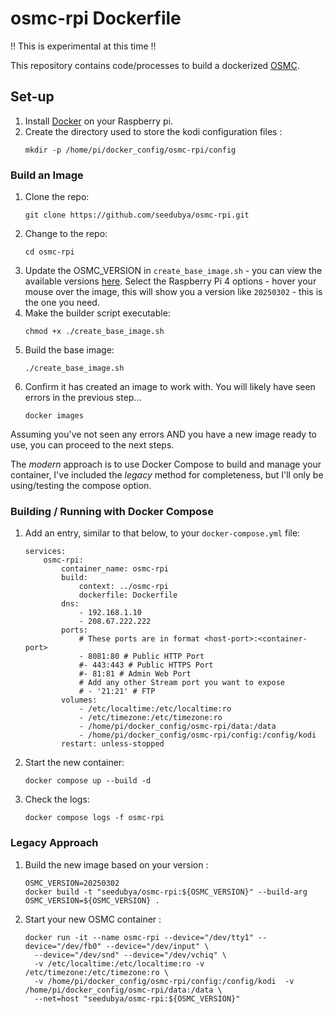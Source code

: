 # osmc-rpi Dockerfile

:bangbang: This is experimental at this time :bangbang:

This repository contains code/processes to build a dockerized [OSMC].


## Set-up

1. Install [Docker](https://www.docker.com/) on your Raspberry pi.
1. Create the directory used to store the kodi configuration files :
    ```shell
    mkdir -p /home/pi/docker_config/osmc-rpi/config
    ```

### Build an Image

1. Clone the repo:
    ```shell
    git clone https://github.com/seedubya/osmc-rpi.git
    ```
1. Change to the repo:
    ```shell
    cd osmc-rpi
    ```
1. Update the OSMC_VERSION in `create_base_image.sh` - you can view the available versions [here]. Select the Raspberry Pi 4 options - hover your mouse over the image, this will show you a version like `20250302` - this is the one you need.
1. Make the builder script executable:
    ```shell
    chmod +x ./create_base_image.sh
    ```
1. Build the base image:
    ```shell
    ./create_base_image.sh
    ```
1. Confirm it has created an image to work with. You will likely have seen errors in the previous step...
    ```shell
    docker images
    ```

Assuming you've not seen any errors AND you have a new image ready to use, you can proceed to the next steps.

The _modern_ approach is to use Docker Compose to build and manage your container, I've included the _legacy_ method for completeness, but I'll only be using/testing the compose option.

### Building / Running with Docker Compose

1. Add an entry, similar to that below, to your `docker-compose.yml` file:
    ```shell
    services:
        osmc-rpi:
            container_name: osmc-rpi
            build:
                context: ../osmc-rpi
                dockerfile: Dockerfile
            dns:
                - 192.168.1.10
                - 208.67.222.222
            ports:
                # These ports are in format <host-port>:<container-port>
                - 8081:80 # Public HTTP Port
                #- 443:443 # Public HTTPS Port
                #- 81:81 # Admin Web Port
                # Add any other Stream port you want to expose
                # - '21:21' # FTP
            volumes:
                - /etc/localtime:/etc/localtime:ro
                - /etc/timezone:/etc/timezone:ro
                - /home/pi/docker_config/osmc-rpi/data:/data
                - /home/pi/docker_config/osmc-rpi/config:/config/kodi
            restart: unless-stopped
    ```
1. Start the new container:
    ```shell
    docker compose up --build -d
    ```
1. Check the logs:
    ```shell
    docker compose logs -f osmc-rpi
    ```

### Legacy Approach

1. Build the new image based on your version :
    ```shell
    OSMC_VERSION=20250302
    docker build -t "seedubya/osmc-rpi:${OSMC_VERSION}" --build-arg OSMC_VERSION=${OSMC_VERSION} .
    ```
1. Start your new OSMC container :
    ```shell
    docker run -it --name osmc-rpi --device="/dev/tty1" --device="/dev/fb0" --device="/dev/input" \
      --device="/dev/snd" --device="/dev/vchiq" \
      -v /etc/localtime:/etc/localtime:ro -v /etc/timezone:/etc/timezone:ro \
      -v /home/pi/docker_config/osmc-rpi/config:/config/kodi  -v /home/pi/docker_config/osmc-rpi/data:/data \
      --net=host "seedubya/osmc-rpi:${OSMC_VERSION}"
    ```

[Docker]: https://www.docker.com/
[OSMC]: https://osmc.tv
[here]: https://osmc.tv/download/
